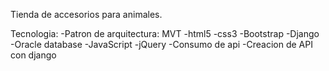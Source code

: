 Tienda de accesorios para animales.

Tecnologia:
-Patron de arquitectura: MVT
-html5
-css3
-Bootstrap
-Django
-Oracle database
-JavaScript
-jQuery
-Consumo de api
-Creacion de API con django

